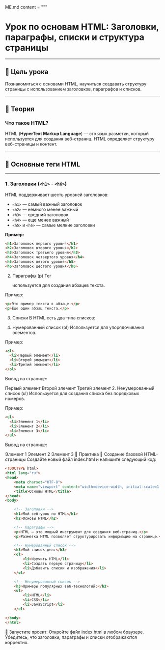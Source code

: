 ME.md
content = """
# Урок по основам HTML: Заголовки, параграфы, списки и структура страницы

---

## 🎯 Цель урока
Познакомиться с основами HTML, научиться создавать структуру страницы с использованием заголовков, параграфов и списков.

---

## 📜 **Теория**

### Что такое HTML?

HTML (**HyperText Markup Language**) — это язык разметки, который используется для создания веб-страниц. HTML определяет структуру веб-страницы и контент.

---

## 🔹 **Основные теги HTML**

---

### **1. Заголовки (`<h1>` - `<h6>`)**

HTML поддерживает шесть уровней заголовков:

- `<h1>` — самый важный заголовок
- `<h2>` — немного менее важный
- `<h3>` — средний заголовок
- `<h4>` — еще менее важный
- `<h5>` и `<h6>` — самые мелкие заголовки

**Пример:**

```html
<h1>Заголовок первого уровня</h1>
<h2>Заголовок второго уровня</h2>
<h3>Заголовок третьего уровня</h3>
<h4>Заголовок четвертого уровня</h4>
<h5>Заголовок пятого уровня</h5>
<h6>Заголовок шестого уровня</h6>
```
2. Параграфы (p)
Тег <p> используется для создания абзацев текста.

Пример:

```html
<p>Это пример текста в абзаце.</p>
<p>Еще один абзац текста.</p>
```
3. Списки
В HTML есть два типа списков:

1. Нумерованный список (ol)
Используется для упорядочивания элементов.

Пример:

```html
<ol>
  <li>Первый элемент</li>
  <li>Второй элемент</li>
  <li>Третий элемент</li>
</ol>
```
Вывод на странице:

Первый элемент
Второй элемент
Третий элемент
2. Ненумерованный список (ul)
Используется для создания списка без порядковых номеров.

Пример:

```html
<ul>
  <li>Элемент 1</li>
  <li>Элемент 2</li>
  <li>Элемент 3</li>
</ul>
```
Вывод на странице:

Элемент 1
Элемент 2
Элемент 3
📝 Практика
🧩 Создание базовой HTML-страницы
Создайте новый файл index.html и напишите следующий код:

```html
<!DOCTYPE html>
<html lang="ru">
<head>
    <meta charset="UTF-8">
    <meta name="viewport" content="width=device-width, initial-scale=1.0">
    <title>Основы HTML</title>
</head>
<body>

    <!-- Заголовки -->
    <h1>Мой веб-урок по HTML</h1>
    <h2>Основы HTML</h2>

    <!-- Параграфы -->
    <p>HTML — это мощный инструмент для создания веб-страниц.</p>
    <p>Разметка HTML позволяет структурировать информацию на странице.</p>

    <!-- Нумерованный список -->
    <h3>Мой список дел:</h3>
    <ol>
        <li>Изучить HTML</li>
        <li>Создать первую страницу</li>
        <li>Добавить списки и изображения</li>
    </ol>

    <!-- Ненумерованный список -->
    <h3>Примеры популярных веб-технологий:</h3>
    <ul>
        <li>HTML</li>
        <li>CSS</li>
        <li>JavaScript</li>
    </ul>

</body>
</html>
```
🚀 Запустите проект:
Откройте файл index.html в любом браузере.
Убедитесь, что заголовки, параграфы и списки отображаются корректно.
